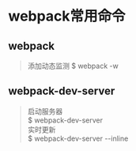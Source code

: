 # webpack常用命令

## webpack

> 添加动态监测
> $ webpack -w

## webpack-dev-server

> 启动服务器  
> $ webpack-dev-server  
> 实时更新  
> $ webpack-dev-server --inline